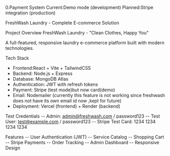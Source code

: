 0.Payment System
Current:Demo mode (development)
Planned:Stripe integration (production)

FreshWash Laundry - Complete E-commerce Solution

Project Overview
FreshWash Laundry - "Clean Clothes, Happy You"

A full-featured, responsive laundry e-commerce platform built with modern technologies.

Tech Stack
- Frontend:React + Vite + TailwindCSS
- Backend: Node.js + Express
- Database: MongoDB Atlas
- Authentication: JWT with refresh tokens
- Payment: Stripe (test mode)but now card(demo)
- Email: Nodemailer (currently this feature is not working since freshwash does not have its own email id now ,kept for future)
- Deployment: Vercel (frontend) + Render (backend)

Test Credentials
-- Admin: admin@freshwash.com / password123
-- Test User: test@example.com / password123
-- Stripe Test Card: 1234 1234 1234 1234

Features
-- User Authentication (JWT)
-- Service Catalog
-- Shopping Cart
-- Stripe Payments
-- Order Tracking
-- Admin Dashboard
-- Responsive Design
